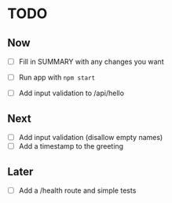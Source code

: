 # TODO

## Now
- [ ] Fill in SUMMARY with any changes you want
- [ ] Run app with `npm start`
- [ ] Add input validation to /api/hello


## Next
- [ ] Add input validation (disallow empty names)
- [ ] Add a timestamp to the greeting

## Later
- [ ] Add a /health route and simple tests
